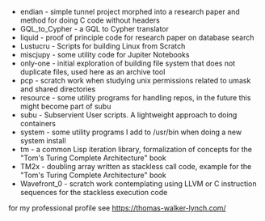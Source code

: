 
+ endian - simple tunnel project morphed into a research paper and method for doing C code without headers
+ GQL_to_Cypher - a GQL to Cypher translator
+ liquid - proof of principle code for research paper on database search
+ Lustucru - Scripts for building Linux from Scratch
+ miscjupy - some utility code for Jupiter Notebooks
+ only-one - initial exploration of building file system that does not duplicate files, used here as an archive tool
+ pcp - scratch work when studying unix permissions related to umask and shared directories
+ resource - some utility programs for handling repos, in the future this might become part of subu
+ subu - Subservient User scripts.  A lightweight approach to doing containers
+ system - some utility programs I add to /usr/bin when doing a new system install
+ tm - a common Lisp iteration library, formalization of concepts for the "Tom's Turing Complete Architecture" book
+ TM2x - doubling array written as stackless call code, example for the "Tom's Turing Complete Architecture" book
+ Wavefront_0 - scratch work contemplating using LLVM or C instruction sequences for the stackless execution code

for my professional profile see https://thomas-walker-lynch.com/

<!---
Thomas-Walker-Lynch/Thomas-Walker-Lynch is a ✨ special ✨ repository because its `README.md` (this file) appears on your GitHub profile.
You can click the Preview link to take a look at your changes.
--->
